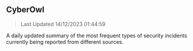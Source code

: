 ## CyberOwl 
> Last Updated 14/12/2023 01:44:59 


A daily updated summary of the most frequent types of security incidents currently being reported from different sources.

